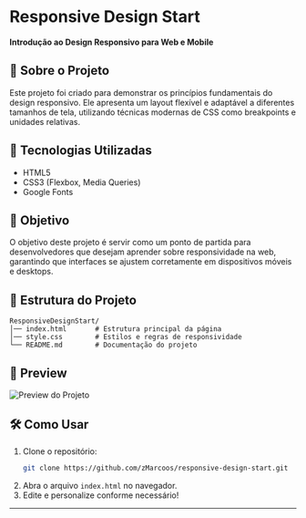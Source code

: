# Responsive Design Start

**Introdução ao Design Responsivo para Web e Mobile**

## 📌 Sobre o Projeto

Este projeto foi criado para demonstrar os princípios fundamentais do design responsivo. Ele apresenta um layout flexível e adaptável a diferentes tamanhos de tela, utilizando técnicas modernas de CSS como breakpoints e unidades relativas.

## 🚀 Tecnologias Utilizadas
- HTML5
- CSS3 (Flexbox, Media Queries)
- Google Fonts

## 🎯 Objetivo
O objetivo deste projeto é servir como um ponto de partida para desenvolvedores que desejam aprender sobre responsividade na web, garantindo que interfaces se ajustem corretamente em dispositivos móveis e desktops.

## 📂 Estrutura do Projeto
```
ResponsiveDesignStart/
│── index.html       # Estrutura principal da página
│── style.css        # Estilos e regras de responsividade
└── README.md        # Documentação do projeto
```

## 📸 Preview
![Preview do Projeto](https://i.imgur.com/wcVssrB.png)

## 🛠 Como Usar
1. Clone o repositório:
   ```bash
   git clone https://github.com/zMarcoos/responsive-design-start.git
   ```
2. Abra o arquivo `index.html` no navegador.
3. Edite e personalize conforme necessário!

---
